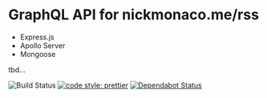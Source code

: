 # GraphQL API for nickmonaco.me/rss

- Express.js
- Apollo Server
- Mongoose

tbd...

![Build Status](https://codebuild.us-east-1.amazonaws.com/badges?uuid=eyJlbmNyeXB0ZWREYXRhIjoiUlh1RzA4Tk85dW9UcnNDWEdCYUhGNFBsRkJWTU5ac1FGNC9kaUQ4dVZTSmlJMm0wZC9TMG1seTh4SHZNWC82WDBsMFVXbkwvbmk5N0dKOURaTnBMRHR3PSIsIml2UGFyYW1ldGVyU3BlYyI6InFkNk5sR1paTFFESlQxU1oiLCJtYXRlcmlhbFNldFNlcmlhbCI6MX0%3D&branch=master)
[![code style: prettier](https://img.shields.io/badge/code_style-prettier-ff69b4.svg)](https://github.com/prettier/prettier)
[![Dependabot Status](https://api.dependabot.com/badges/status?host=github&repo=aws/aws-sdk-js-v3)](https://dependabot.com)
